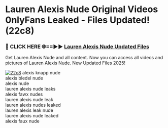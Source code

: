 # Lauren Alexis Nude Original Videos 0nlyFans Leaked - Files Updated! (22c8)

<h3>🔴 CLICK HERE 🌐==►► <a href="https://tinyurl.com/5h6xmrr3" rel="nofollow">Lauren Alexis Nude Updated Files</a></h3>

Get Lauren Alexis Nude and all content. Now you can access all videos and pictures of Lauren Alexis Nude. New Updated Files 2025!

[![22c8](https://i.imgur.com/KVD873Z.gif)](https://tinyurl.com/5h6xmrr3)
alexis knapp nude<br>
alexis bledel nude<br>
alexis nude<br>
lauren alexis nude leaks<br>
alexis fawx nudes<br>
lauren alexis nude leak<br>
lauren alexis nudes leaked<br>
lauren alexis leak nude<br>
lauren alexis nude leaked<br>
alexis faux nude